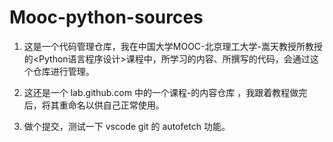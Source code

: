 # Mooc-python-sources

1. 这是一个代码管理仓库，我在中国大学MOOC-北京理工大学-嵩天教授所教授的<Python语言程序设计>课程中，所学习的内容、所撰写的代码，会通过这个仓库进行管理。

2. 这还是一个 lab.github.com 中的一个课程-<upload your project>的内容仓库 ，我跟着教程做完后，将其重命名以供自己正常使用。

3. 做个提交，测试一下 vscode git 的 autofetch 功能。
